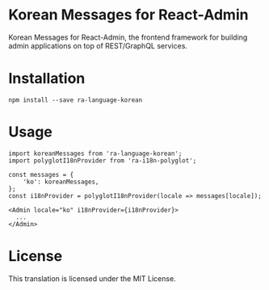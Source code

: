 # Korean Messages for React-Admin
Korean Messages for React-Admin, the frontend framework for building admin applications on top of REST/GraphQL services.

# Installation
```
npm install --save ra-language-korean
```

# Usage
```
import koreanMessages from 'ra-language-korean';
import polyglotI18nProvider from 'ra-i18n-polyglot';

const messages = {
    'ko': koreanMessages,
};
const i18nProvider = polyglotI18nProvider(locale => messages[locale]);

<Admin locale="ko" i18nProvider={i18nProvider}>
  ...
</Admin>
```

# License
This translation is licensed under the MIT License.